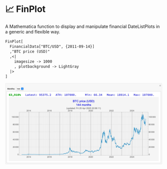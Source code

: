 # 📈 FinPlot

A Mathematica function to display and manipulate financial DateListPlots in a generic and flexible way.

```
FinPlot[
  FinancialData["BTC/USD", {2011-09-14}]
  ,"BTC price (USD)"
  ,<|
    imagesize -> 1000
    , plotbackground -> LightGray
  |>
]
```


![](BTC-price-USD.jpg)
